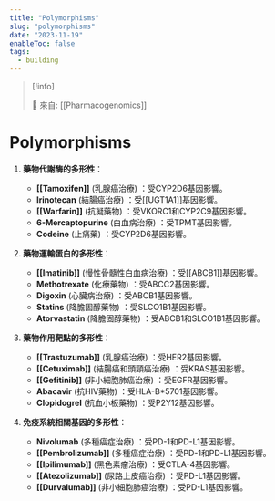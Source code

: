 ```yaml
---
title: "Polymorphisms"
slug: "polymorphisms"
date: "2023-11-19"
enableToc: false
tags:
  - building
---
```


> [!info]
>
> 🌱 來自: [[Pharmacogenomics]]

# Polymorphisms

1. **藥物代謝酶的多形性**：

   - **[[Tamoxifen]]** (乳腺癌治療) ：受CYP2D6基因影響。
   - **Irinotecan** (結腸癌治療) ：受[[UGT1A1]]基因影響。
   - **[[Warfarin]]** (抗凝藥物) ：受VKORC1和CYP2C9基因影響。
   - **6-Mercaptopurine** (白血病治療) ：受TPMT基因影響。
   - **Codeine** (止痛藥) ：受CYP2D6基因影響。

2. **藥物運輸蛋白的多形性**：

   - **[[Imatinib]]** (慢性骨髓性白血病治療) ：受[[ABCB1]]基因影響。
   - **Methotrexate** (化療藥物) ：受ABCC2基因影響。
   - **Digoxin** (心臟病治療) ：受ABCB1基因影響。
   - **Statins** (降膽固醇藥物) ：受SLCO1B1基因影響。
   - **Atorvastatin** (降膽固醇藥物) ：受ABCB1和SLCO1B1基因影響。

3. **藥物作用靶點的多形性**：

   - **[[Trastuzumab]]** (乳腺癌治療) ：受HER2基因影響。
   - **[[Cetuximab]]** (結腸癌和頭頸癌治療) ：受KRAS基因影響。
   - **[[Gefitinib]]** (非小細胞肺癌治療) ：受EGFR基因影響。
   - **Abacavir** (抗HIV藥物) ：受HLA-B\*5701基因影響。
   - **Clopidogrel** (抗血小板藥物) ：受P2Y12基因影響。

4. **免疫系統相關基因的多形性**：
   - **Nivolumab** (多種癌症治療) ：受PD-1和PD-L1基因影響。
   - **[[Pembrolizumab]]** (多種癌症治療) ：受PD-1和PD-L1基因影響。
   - **[[Ipilimumab]]** (黑色素瘤治療) ：受CTLA-4基因影響。
   - **[[Atezolizumab]]** (尿路上皮癌治療) ：受PD-L1基因影響。
   - **[[Durvalumab]]** (非小細胞肺癌治療) ：受PD-L1基因影響。
